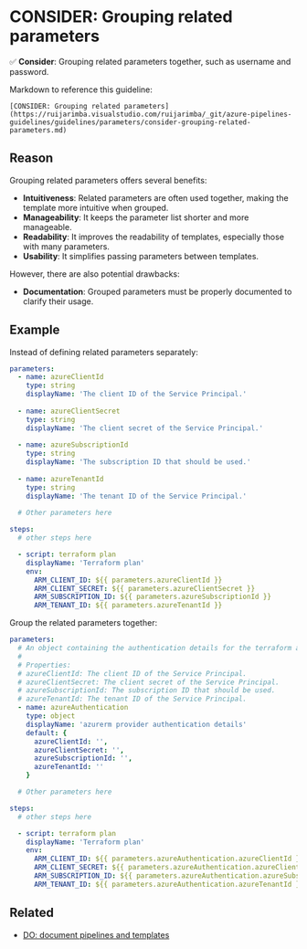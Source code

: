 # CONSIDER: Grouping related parameters

✅ **Consider**: Grouping related parameters together, such as username and password.

Markdown to reference this guideline:

```plaintext
[CONSIDER: Grouping related parameters](https://ruijarimba.visualstudio.com/ruijarimba/_git/azure-pipelines-guidelines/guidelines/parameters/consider-grouping-related-parameters.md)
```

## Reason

Grouping related parameters offers several benefits:

- **Intuitiveness**: Related parameters are often used together, making the
template more intuitive when grouped.
- **Manageability**: It keeps the parameter list shorter and more manageable.
- **Readability**: It improves the readability of templates, especially those
with many parameters.
- **Usability**: It simplifies passing parameters between templates.

However, there are also potential drawbacks:

- **Documentation**: Grouped parameters must be properly documented to clarify
their usage.

## Example

Instead of defining related parameters separately:

```yaml
parameters:
  - name: azureClientId
    type: string
    displayName: 'The client ID of the Service Principal.'
  
  - name: azureClientSecret
    type: string
    displayName: 'The client secret of the Service Principal.'
  
  - name: azureSubscriptionId
    type: string
    displayName: 'The subscription ID that should be used.'
  
  - name: azureTenantId
    type: string
    displayName: 'The tenant ID of the Service Principal.'
  
  # Other parameters here

steps:
  # other steps here

  - script: terraform plan
    displayName: 'Terraform plan'
    env:
      ARM_CLIENT_ID: ${{ parameters.azureClientId }}
      ARM_CLIENT_SECRET: ${{ parameters.azureClientSecret }}
      ARM_SUBSCRIPTION_ID: ${{ parameters.azureSubscriptionId }}
      ARM_TENANT_ID: ${{ parameters.azureTenantId }}
```

Group the related parameters together:

```yaml
parameters:
  # An object containing the authentication details for the terraform azurerm provider
  #
  # Properties:
  # azureClientId: The client ID of the Service Principal.
  # azureClientSecret: The client secret of the Service Principal.
  # azureSubscriptionId: The subscription ID that should be used.
  # azureTenantId: The tenant ID of the Service Principal.
  - name: azureAuthentication
    type: object
    displayName: 'azurerm provider authentication details'
    default: {
      azureClientId: '',
      azureClientSecret: '',
      azureSubscriptionId: '',
      azureTenantId: ''
    }

  # Other parameters here

steps:
  # other steps here

  - script: terraform plan
    displayName: 'Terraform plan'
    env:
      ARM_CLIENT_ID: ${{ parameters.azureAuthentication.azureClientId }}
      ARM_CLIENT_SECRET: ${{ parameters.azureAuthentication.azureClientSecret }}
      ARM_SUBSCRIPTION_ID: ${{ parameters.azureAuthentication.azureSubscriptionId }}
      ARM_TENANT_ID: ${{ parameters.azureAuthentication.azureTenantId }}
```

## Related

- [DO: document pipelines and templates](/guidelines/general/do-document-pipelines-templates.md)
